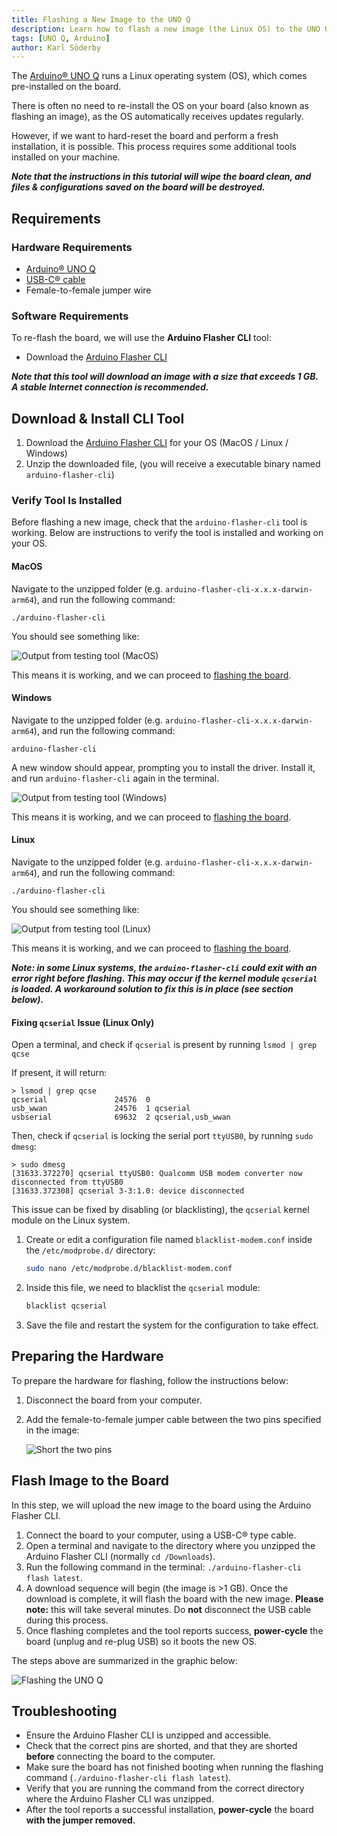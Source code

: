 ```yaml
---
title: Flashing a New Image to the UNO Q
description: Learn how to flash a new image (the Linux OS) to the UNO Q board using the Arduino Flasher CLI.
tags: [UNO Q, Arduino]
author: Karl Söderby
---
```


The [Arduino® UNO Q](https://store.arduino.cc/products/uno-q) runs a Linux operating system (OS), which comes pre-installed on the board.

There is often no need to re-install the OS on your board (also known as flashing an image), as the OS automatically receives updates regularly.

However, if we want to hard-reset the board and perform a fresh installation, it is possible. This process requires some additional tools installed on your machine.

***Note that the instructions in this tutorial will wipe the board clean, and files & configurations saved on the board will be destroyed.***

## Requirements

### Hardware Requirements

- [Arduino® UNO Q](https://store.arduino.cc/products/uno-q)
- [USB-C® cable](https://store.arduino.cc/products/usb-cable2in1-type-c)
- Female-to-female jumper wire

### Software Requirements

To re-flash the board, we will use the **Arduino Flasher CLI** tool:

- Download the [Arduino Flasher CLI](https://www.arduino.cc/en/software/)

***Note that this tool will download an image with a size that exceeds 1 GB. A stable Internet connection is recommended.***

## Download & Install CLI Tool

1. Download the [Arduino Flasher CLI](https://www.arduino.cc/en/software/) for your OS (MacOS / Linux / Windows)
2. Unzip the downloaded file, (you will receive a executable binary named `arduino-flasher-cli`)

### Verify Tool Is Installed

Before flashing a new image, check that the `arduino-flasher-cli` tool is working. Below are instructions to verify the tool is installed and working on your OS.

#### MacOS

Navigate to the unzipped folder (e.g. `arduino-flasher-cli-x.x.x-darwin-arm64`), and run the following command:

```
./arduino-flasher-cli
```

You should see something like:

![Output from testing tool (MacOS)](assets/macos.png)

This means it is working, and we can proceed to [flashing the board](#flash-image-to-the-board).


#### Windows

Navigate to the unzipped folder (e.g. `arduino-flasher-cli-x.x.x-darwin-arm64`), and run the following command:

```
arduino-flasher-cli
```

A new window should appear, prompting you to install the driver. Install it, and run `arduino-flasher-cli` again in the terminal.

![Output from testing tool (Windows)](assets/windows.png)

This means it is working, and we can proceed to [flashing the board](#flash-image-to-the-board).

#### Linux

Navigate to the unzipped folder (e.g. `arduino-flasher-cli-x.x.x-darwin-arm64`), and run the following command:

```
./arduino-flasher-cli
```

You should see something like:

![Output from testing tool (Linux)](assets/linux.png)

This means it is working, and we can proceed to [flashing the board](#flash-image-to-the-board).

***Note: in some Linux systems, the `arduino-flasher-cli` could exit with an error right before flashing. This may occur if the kernel module `qcserial` is loaded. A workaround solution to fix this is in place (see section below).***

#### Fixing `qcserial` Issue (Linux Only)

Open a terminal, and check if `qcserial` is present by running `lsmod | grep qcse`

If present, it will return:

```
> lsmod | grep qcse
qcserial               24576  0
usb_wwan               24576  1 qcserial
usbserial              69632  2 qcserial,usb_wwan
```

Then, check if `qcserial` is locking the serial port `ttyUSB0`, by running `sudo dmesg`:

```
> sudo dmesg
[31633.372270] qcserial ttyUSB0: Qualcomm USB modem converter now disconnected from ttyUSB0
[31633.372308] qcserial 3-3:1.0: device disconnected
```

This issue can be fixed by disabling (or blacklisting), the `qcserial` kernel module on the Linux system.

1. Create or edit a configuration file named `blacklist-modem.conf` inside the `/etc/modprobe.d/` directory:
    ```sh
    sudo nano /etc/modprobe.d/blacklist-modem.conf
    ```
2. Inside this file, we need to blacklist the `qcserial` module:

    ```sh
    blacklist qcserial
    ```
3. Save the file and restart the system for the configuration to take effect.

## Preparing the Hardware

To prepare the hardware for flashing, follow the instructions below:

1. Disconnect the board from your computer.
2. Add the female-to-female jumper cable between the two pins specified in the image:

    ![Short the two pins](assets/flash-uno-q.png)

## Flash Image to the Board

In this step, we will upload the new image to the board using the Arduino Flasher CLI.

1. Connect the board to your computer, using a USB-C® type cable.
2. Open a terminal and navigate to the directory where you unzipped the Arduino Flasher CLI (normally `cd /Downloads`).
3. Run the following command in the terminal: `./arduino-flasher-cli flash latest`.
4. A download sequence will begin (the image is >1 GB). Once the download is complete, it will flash the board with the new image. **Please note:** this will take several minutes. Do **not** disconnect the USB cable during this process.
5. Once flashing completes and the tool reports success, **power-cycle** the board (unplug and re-plug USB) so it boots the new OS.

The steps above are summarized in the graphic below:

![Flashing the UNO Q](assets/flashing-tool-2.gif)

## Troubleshooting

- Ensure the Arduino Flasher CLI is unzipped and accessible.
- Check that the correct pins are shorted, and that they are shorted **before** connecting the board to the computer.
- Make sure the board has not finished booting when running the flashing command (`./arduino-flasher-cli flash latest`).
- Verify that you are running the command from the correct directory where the Arduino Flasher CLI was unzipped.
- After the tool reports a successful installation, **power-cycle** the board **with the jumper removed.**